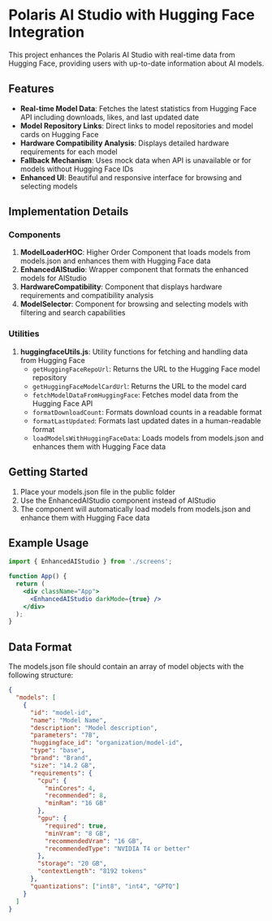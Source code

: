 # Polaris AI Studio with Hugging Face Integration

This project enhances the Polaris AI Studio with real-time data from Hugging Face, providing users with up-to-date information about AI models.

## Features

- **Real-time Model Data**: Fetches the latest statistics from Hugging Face API including downloads, likes, and last updated date
- **Model Repository Links**: Direct links to model repositories and model cards on Hugging Face
- **Hardware Compatibility Analysis**: Displays detailed hardware requirements for each model
- **Fallback Mechanism**: Uses mock data when API is unavailable or for models without Hugging Face IDs
- **Enhanced UI**: Beautiful and responsive interface for browsing and selecting models

## Implementation Details

### Components

1. **ModelLoaderHOC**: Higher Order Component that loads models from models.json and enhances them with Hugging Face data
2. **EnhancedAIStudio**: Wrapper component that formats the enhanced models for AIStudio
3. **HardwareCompatibility**: Component that displays hardware requirements and compatibility analysis
4. **ModelSelector**: Component for browsing and selecting models with filtering and search capabilities

### Utilities

1. **huggingfaceUtils.js**: Utility functions for fetching and handling data from Hugging Face
   - `getHuggingFaceRepoUrl`: Returns the URL to the Hugging Face model repository
   - `getHuggingFaceModelCardUrl`: Returns the URL to the model card
   - `fetchModelDataFromHuggingFace`: Fetches model data from the Hugging Face API
   - `formatDownloadCount`: Formats download counts in a readable format
   - `formatLastUpdated`: Formats last updated dates in a human-readable format
   - `loadModelsWithHuggingFaceData`: Loads models from models.json and enhances them with Hugging Face data

## Getting Started

1. Place your models.json file in the public folder
2. Use the EnhancedAIStudio component instead of AIStudio
3. The component will automatically load models from models.json and enhance them with Hugging Face data

## Example Usage

```jsx
import { EnhancedAIStudio } from './screens';

function App() {
  return (
    <div className="App">
      <EnhancedAIStudio darkMode={true} />
    </div>
  );
}
```

## Data Format

The models.json file should contain an array of model objects with the following structure:

```json
{
  "models": [
    {
      "id": "model-id",
      "name": "Model Name",
      "description": "Model description",
      "parameters": "7B",
      "huggingface_id": "organization/model-id",
      "type": "base",
      "brand": "Brand",
      "size": "14.2 GB",
      "requirements": {
        "cpu": {
          "minCores": 4,
          "recommended": 8,
          "minRam": "16 GB"
        },
        "gpu": {
          "required": true,
          "minVram": "8 GB",
          "recommendedVram": "16 GB",
          "recommendedType": "NVIDIA T4 or better"
        },
        "storage": "20 GB",
        "contextLength": "8192 tokens"
      },
      "quantizations": ["int8", "int4", "GPTQ"]
    }
  ]
}
```
